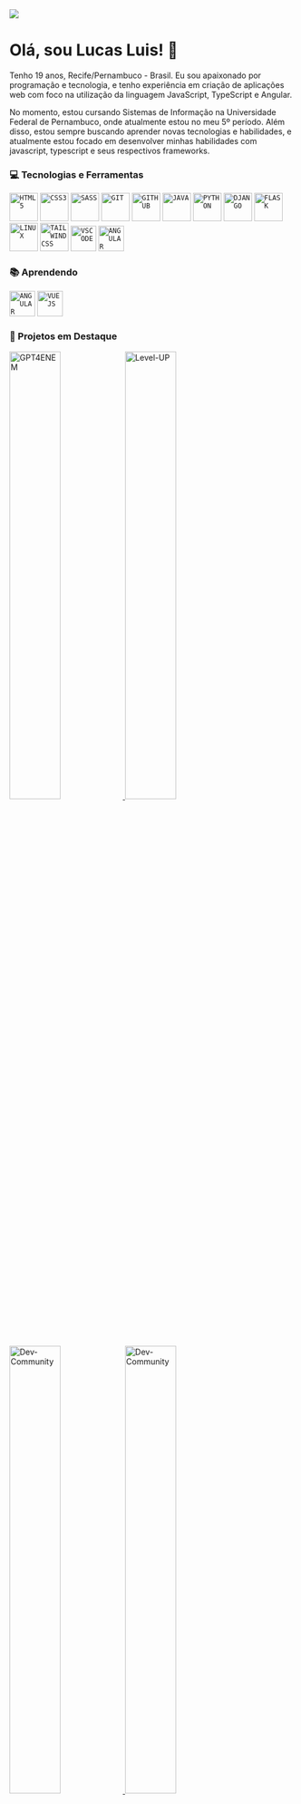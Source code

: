 <img src="https://mcusercontent.com/7b4adcb27c52814672f8d14b5/images/f1d64b64-f36b-3c1e-5916-e7ca3d2ec556.png" />

# Olá, sou Lucas Luis! 👋
     
  
Tenho 19 anos, Recife/Pernambuco - Brasil. Eu sou apaixonado por programação e tecnologia, e tenho experiência em criação de aplicações web com foco na utilização da linguagem JavaScript, TypeScript e Angular.

No momento, estou cursando Sistemas de Informação na Universidade Federal de Pernambuco, onde atualmente estou no meu 5º período. Além disso, estou sempre buscando aprender novas tecnologias e habilidades, e atualmente estou focado em desenvolver minhas habilidades com javascript, typescript e seus respectivos frameworks.


### 💻 Tecnologias e Ferramentas

<div>
    <code><img width="50px" src="https://cdn.jsdelivr.net/gh/devicons/devicon/icons/html5/html5-original-wordmark.svg" title = "HTML5"/></code>
    <code><img width="50px" src="https://cdn.jsdelivr.net/gh/devicons/devicon/icons/css3/css3-original-wordmark.svg" title = "CSS3"/></code>
    <code><img width="50px" src="https://cdn.jsdelivr.net/gh/devicons/devicon/icons/sass/sass-original.svg" title = "SASS"/></code>
    <code><img width="50px" src="https://cdn.jsdelivr.net/gh/devicons/devicon/icons/git/git-original.svg" title = "GIT"/></code>
    <code><img width="50px" src="https://cdn.jsdelivr.net/gh/devicons/devicon/icons/github/github-original.svg" title = "GITHUB"/></code>
    <code><img width="50px" src="https://cdn.jsdelivr.net/gh/devicons/devicon/icons/java/java-original.svg" title = "JAVA"/></code>
    <code><img width="50px" src="https://cdn.jsdelivr.net/gh/devicons/devicon/icons/python/python-original.svg" title = "PYTHON"/></code>
    <code><img width="50px" src="https://cdn.jsdelivr.net/gh/devicons/devicon/icons/django/django-plain.svg" title = "DJANGO"/></code>
    <code><img width="50px" src="https://cdn.jsdelivr.net/gh/devicons/devicon/icons/flask/flask-original.svg" title = "FLASK"/></code>
    <code><img width="50px" src="https://cdn.jsdelivr.net/gh/devicons/devicon/icons/linux/linux-original.svg" title = "LINUX"/></code>
    <code><img width="50px" src="https://cdn.jsdelivr.net/gh/devicons/devicon/icons/tailwindcss/tailwindcss-original.svg" title = "TAILWINDCSS"/></code>
     <code><img width="45px" src="https://cdn.jsdelivr.net/gh/devicons/devicon/icons/vscode/vscode-original.svg" title = "VSCODE"/></code>
     <code><img width="45px" src="https://cdn.jsdelivr.net/gh/devicons/devicon/icons/angular/angular-original.svg" title = "ANGULAR"/></code>
</div>




### 📚 Aprendendo

<div>
    <code><img width="45px" src="https://cdn.jsdelivr.net/gh/devicons/devicon/icons/angular/angular-original.svg" title = "ANGULAR"/></code>
    <code><img width="45px" src="https://cdn.jsdelivr.net/gh/devicons/devicon@latest/icons/vuejs/vuejs-original.svg" title = "VUEJS"/></code>
    
</div>

### 🎯 Projetos em Destaque

<div align="left" style="display: inline-block;">
    

 <a href="https://github.com/LucasLuis-Dev/GPT4ENEM">
    <img width="45%" src="https://github-readme-stats.vercel.app/api/pin/?username=lucasluis-dev&repo=GPT4ENEM" alt="GPT4ENEM"/>
  </a>

  <a href="https://github.com/LucasLuis-Dev/Level-UP">
    <img width="45%" src="https://github-readme-stats.vercel.app/api/pin/?username=lucasluis-dev&repo=Level-UP" alt="Level-UP"/>
  </a>

  <a href="https://github.com/LucasLuis-Dev/Dev-Community">
    <img width="45%" src="https://github-readme-stats.vercel.app/api/pin/?username=lucasluis-dev&repo=Dev-Community" alt="Dev-Community"/>
  </a>

  <a href="https://github.com/LucasLuis-Dev/Portfolio-Lucas-Luis">
    <img width="45%" src="https://github-readme-stats.vercel.app/api/pin/?username=lucasluis-dev&repo=Portfolio-Lucas-Luis" alt="Dev-Community"/>
  </a>

</div>

### 📫 Contato

<div>
    <a href="https://www.linkedin.com/in/lucasluis-dev/" target="_blank"><img width="45px" src="https://cdn.jsdelivr.net/gh/devicons/devicon/icons/linkedin/linkedin-original.svg" /></a>
    <a href="https://www.instagram.com/lucas_lu1s.dev/" target="_blank"><img width="45px" src="https://img.icons8.com/?size=100&id=kfnjM4KPaLxk&format=png&color=000000" /></a>
    <a href="mailto:lucasluisouza@gmail.com" target="_blank"><img width="45px" src="https://img.icons8.com/?size=100&id=P7UIlhbpWzZm&format=png&color=000000" /></a>
</div>



### 👨‍💻 Minhas Contribuições 

<p align="left">
  <img src="https://github-readme-stats.vercel.app/api?username=lucasluis-dev&theme=dracula&show_icons=true&hide_border=true&count_private=true" alt="lucasluis-dev's Stats" width="48%" />
  <img src="https://github-readme-streak-stats.herokuapp.com/?user=lucasluis-dev&theme=dracula&hide_border=true" alt="lucasluis-dev's Streak" width="51%" />

<!--
  <img src="https://github-readme-stats.vercel.app/api/top-langs/?username=lucasluis-dev&theme=vue-dark&show_icons=true&hide_border=true&layout=donut" alt="lucasluis-dev's Top Languages" />
-->
</p>



<!--
<div align="left" style="display: inline-block;">
      


 <img src="https://github-profile-trophy.vercel.app/?username=LucasLuis-Dev&theme=dracula&row=2&no-bg=true&column=3&margin-w=15&margin-h=15" />

</div>
-->


### 🎯 Atividade 

<img align="center" src="https://github-readme-activity-graph.vercel.app/graph?username=LucasLuis-Dev&theme=dracula&hide_border=true&show_icons=true&custom_title=Grafico%20de%20Contribuição" />
